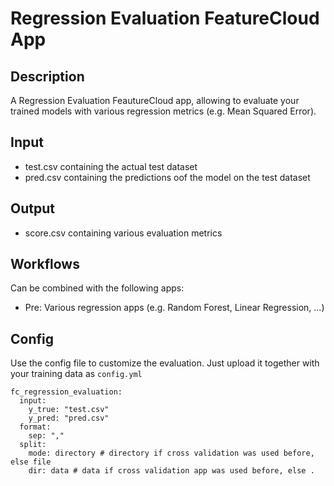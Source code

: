# Regression Evaluation FeatureCloud App

## Description
A Regression Evaluation FeautureCloud app, allowing to evaluate your trained models with various regression metrics (e.g. Mean Squared Error).

## Input
- test.csv containing the actual test dataset
- pred.csv containing the predictions oof the model on the test dataset

## Output
- score.csv containing various evaluation metrics

## Workflows
Can be combined with the following apps:
- Pre: Various regression apps (e.g. Random Forest, Linear Regression, ...)

## Config
Use the config file to customize the evaluation. Just upload it together with your training data as `config.yml`
```
fc_regression_evaluation:
  input:
    y_true: "test.csv"
    y_pred: "pred.csv"
  format:
    sep: ","
  split:
    mode: directory # directory if cross validation was used before, else file
    dir: data # data if cross validation app was used before, else .
```
